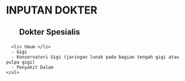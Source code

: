 # INPUTAN DOKTER
## <ul> Dokter Spesialis
      <li> Umum </li>
      - Gigi
      - Konservatori Gigi (jaringan lunak pada bagian tengah gigi atau pulpa gigi)
      - Penyakit Dalam
    </ul>
     
